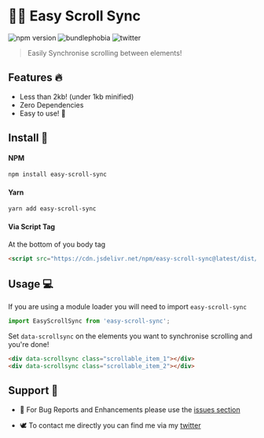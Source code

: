 # 👯‍♀️ Easy Scroll Sync

![npm version](https://img.shields.io/npm/v/easy-scroll-sync.svg)
![bundlephobia](https://img.shields.io/bundlephobia/min/easy-scroll-sync.svg)
![twitter](https://img.shields.io/twitter/follow/alexginns.svg?style=social)

> Easily Synchronise scrolling between elements!

## Features 🔥

- Less than 2kb! (under 1kb minified)
- Zero Dependencies
- Easy to use! 💪

## Install 🔮

#### NPM

```bash
npm install easy-scroll-sync
```

#### Yarn

```bash
yarn add easy-scroll-sync
```

#### Via Script Tag

At the bottom of you body tag

```html
<script src="https://cdn.jsdelivr.net/npm/easy-scroll-sync@latest/dist/easy-scroll-sync.min.j"></script>
```

## Usage 💻

If you are using a module loader you will need to import `easy-scroll-sync`

```js
import EasyScrollSync from 'easy-scroll-sync';
```

Set `data-scrollsync` on the elements you want to synchronise scrolling and you're done!

```html
<div data-scrollsync class="scrollable_item_1"></div>
<div data-scrollsync class="scrollable_item_2"></div>
```

## Support 💬

- 🐞 For Bug Reports and Enhancements please use the [issues section](https://github.com/Alex61NN5/easy-social-share-links/issues)

- 🕊️ To contact me directly you can find me via my [twitter](https://twitter.com/alexginns)
